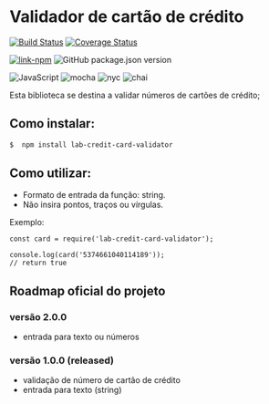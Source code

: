# Validador de cartão de crédito

[![Build Status](https://travis-ci.org/layshidani/lab-credit-card-validator.svg?branch=master)](https://travis-ci.org/layshidani/lab-credit-card-validator)
[![Coverage Status](https://coveralls.io/repos/github/layshidani/lab-credit-card-validator/badge.svg?branch=master)](https://coveralls.io/github/layshidani/lab-credit-card-validator?branch=master)

[![link-npm](https://img.shields.io/badge/link-npm-red.svg)](https://www.npmjs.com/package/lab-credit-card-validator)
![GitHub package.json version](https://img.shields.io/github/package-json/v/hlays/lab-credit-card-validator.svg)

![JavaScript](https://img.shields.io/badge/-JavaScript-yellow.svg)
![mocha](https://img.shields.io/badge/-mocha-yellowgreen.svg)
![nyc](https://img.shields.io/badge/-nyc-brightgreen.svg)
![chai](https://img.shields.io/badge/-chai-orange.svg)

Esta biblioteca se destina a validar números de cartões de crédito;

## Como instalar:

```zsh
$  npm install lab-credit-card-validator
```

## Como utilizar:
* Formato de entrada da função: string.
* Não insira pontos, traços ou vírgulas.


Exemplo:

```node
const card = require('lab-credit-card-validator');

console.log(card('5374661040114189'));
// return true
```

## Roadmap oficial do projeto

### versão 2.0.0
* entrada para texto ou números

### versão 1.0.0 (released)
* validação de número de cartão de crédito
* entrada para texto (string)
